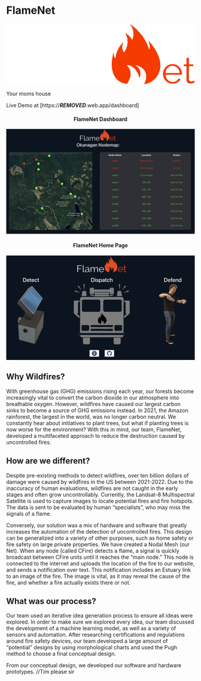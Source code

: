 # FlameNet

![](./src/flamenet-logo-white.png)

Your moms house

Live Demo at [https://***REMOVED***.web.app/dashboard]

<h4 align="center">FlameNet Dashboard</h4>

![](./src/imgs/dashboardSS.png)

<h4 align="center">FlameNet Home Page</h4>

![](./src/imgs/homeSS.png)

## Why Wildfires?

With greenhouse gas (GHG) emissions rising each year, our forests become increasingly vital to convert the carbon dioxide in our atmosphere into breathable oxygen. However, wildfires have caused our largest carbon sinks to become a source of GHG emissions instead. In 2021, the Amazon rainforest, the largest in the world, was no longer carbon neutral. We constantly hear about initiatives to plant trees, but what if planting trees is now worse for the environment? With this in mind, our team, FlameNet, developed a multifaceted approach to reduce the destruction caused by uncontrolled fires.

## How are we different?

Despite pre-existing methods to detect wildfires, over ten billion dollars of damage were caused by wildfires in the US between 2021-2022. Due to the inaccuracy of human evaluations, wildfires are not caught in the early stages and often grow uncontrollably. Currently, the Landsat-8 Multispectral Satellite is used to capture images to locate potential fires and fire hotspots. The data is sent to be evaluated by human “specialists”, who may miss the signals of a flame.

Conversely, our solution was a mix of hardware and software that greatly increases the automation of the detection of uncontrolled fires. This design can be generalized into a variety of other purposes, such as home safety or fire safety on large private properties. We have created a Nodal Mesh (our Net). When any node (called CFire) detects a flame, a signal is quickly broadcast between CFire units until it reaches the “main node.” This node is connected to the internet and uploads the location of the fire to our website, and sends a notification over text. This notification includes an Estuary link to an image of the fire. The image is vital, as it may reveal the cause of the fire, and whether a fire actually exists there or not.

##  What was our process?
Our team used an iterative idea generation process to ensure all ideas were explored. In order to make sure we explored every idea, our team discussed the development of a machine learning model, as well as a variety of sensors and automation. After researching certifications and regulations around fire safety devices, our team developed a large amount of “potential” designs by using morphological charts and used the Pugh method to choose a final conceptual design.

From our conceptual design, we developed our software and hardware prototypes. //Tim please sir





